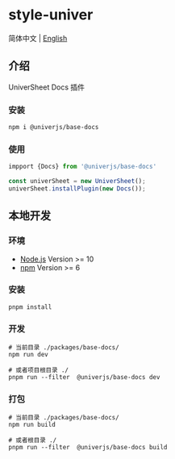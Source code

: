 # style-univer

简体中文 | [English](./README.md)

## 介绍

UniverSheet Docs 插件

### 安装

```bash
npm i @univerjs/base-docs
```

### 使用

```js
impport {Docs} from '@univerjs/base-docs'

const univerSheet = new UniverSheet();
univerSheet.installPlugin(new Docs());
```

## 本地开发

### 环境

-   [Node.js](https://nodejs.org/en/) Version >= 10
-   [npm](https://www.npmjs.com/) Version >= 6

### 安装

```
pnpm install
```

### 开发

```
# 当前目录 ./packages/base-docs/
npm run dev

# 或者项目根目录 ./
pnpm run --filter  @univerjs/base-docs dev
```

### 打包

```
# 当前目录 ./packages/base-docs/
npm run build

# 或者根目录 ./
pnpm run --filter  @univerjs/base-docs build
```
